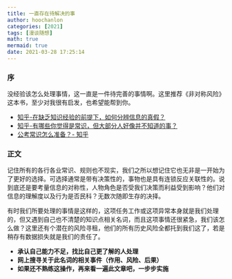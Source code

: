 ```yaml
---
title: 一直存在待解决的事
author: hoochanlon
categories: [2021]
tags: [漫谈随想]
math: true
mermaid: true
date: 2021-03-28 17:25:14
---
```


### 序

没经验该怎么处理事情，这一直是一件待完善的事情啊。这里推荐《非对称风险》这本书，至少对我很有启发，也希望能帮到你。<!-- more -->

* [知乎-在缺乏知识经验的前提下，如何分辨信息的真假？](https://www.zhihu.com/question/28730045/answer/42104079)
* [知乎-有哪些你觉得是常识，但大部分人好像并不知道的事？](https://www.zhihu.com/question/422686198/answer/1505427901)
* [公考常识怎么准备？- 知乎](https://www.zhihu.com/question/349643487/answer/1214068820)

### 正文

记住所有的各行各业常识、规则也不现实，我们之所以想记住它也无非是一开始为了更好的选择。可选择通常是带有决策性的，事物也是具有连锁反应关联性的。说到底还是要考量信息的对称性，人物角色是否受我们决策而利益受到影响？他们对信息的理解度以及行为是否民科？无数次随即生存的决择。

有时我们所要处理的事情是这样的，这项任务工作或这项异常本身就是我们处理的，但又遇到自己也不清楚的知识点相关名词，而且这项事情还很紧急，我们该怎么做？这里还有个潜在的风险寻租，他们的所有历史风险全都托到我们这了，若是稍存有数据损失就是我们的责任了。

* **承认自己能力不足，找比自己更了解的人处理**
* **网上搜寻关于此名词的相关事件（作用、风险、后果）**
* **如果还不熟练这操作，再来看一遍此文章吧，一步步实施**

